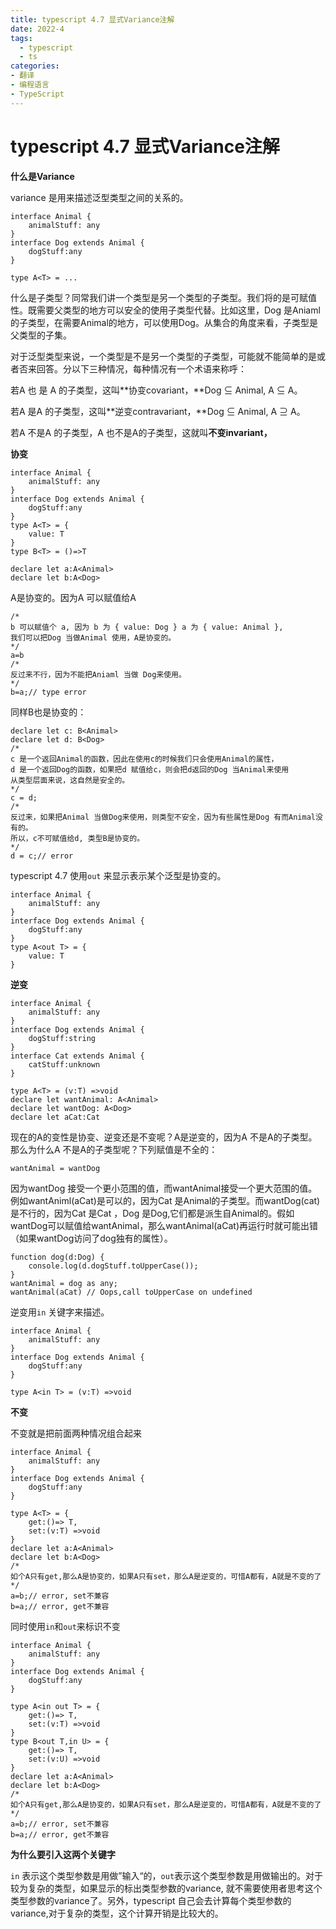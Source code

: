 ```yaml
---
title: typescript 4.7 显式Variance注解
date: 2022-4
tags: 
  - typescript
  - ts
categories:
- 翻译
- 编程语言
- TypeScript
---
```



# typescript 4.7 显式Variance注解

**什么是Variance**

variance 是用来描述泛型类型之间的关系的。

```tsx
interface Animal {
	animalStuff: any
}
interface Dog extends Animal {
	dogStuff:any
}

type A<T> = ...
```

什么是子类型？同常我们讲一个类型是另一个类型的子类型。我们将的是可赋值性。既需要父类型的地方可以安全的使用子类型代替。比如这里，Dog 是Aniaml的子类型，在需要Animal的地方，可以使用Dog。从集合的角度来看，子类型是父类型的子集。

对于泛型类型来说，一个类型是不是另一个类型的子类型，可能就不能简单的是或者否来回答。分以下三种情况，每种情况有一个术语来称呼：

若A<Dog> 也 是 A<Animal> 的子类型，这叫**协变covariant，**Dog ⊆ Animal, A<Dog> ⊆ A<Animal>。

若A<Animal> 是A<Dog> 的子类型，这叫**逆变contravariant，**Dog ⊆ Animal, A<Dog> ⊇ A<Animal>。

若A<Animal> 不是A<Dog> 的子类型，A<Dog> 也不是A<Animal>的子类型，这就叫**不变invariant，**

**协变**

```tsx
interface Animal {
	animalStuff: any
}
interface Dog extends Animal {
	dogStuff:any
}
type A<T> = {
	value: T
}
type B<T> = ()=>T

declare let a:A<Animal>
declare let b:A<Dog>

```

A<T>是协变的。因为A<Dog> 可以赋值给A<Animal>

```tsx
/*
b 可以赋值个 a, 因为 b 为 { value: Dog } a 为 { value: Animal },
我们可以把Dog 当做Animal 使用，A是协变的。
*/
a=b
/*
反过来不行，因为不能把Aniaml 当做 Dog来使用。
*/
b=a;// type error
```

同样B<T>也是协变的：

```tsx
declare let c: B<Animal>
declare let d: B<Dog>
/*
c 是一个返回Animal的函数，因此在使用c的时候我们只会使用Animal的属性，
d 是一个返回Dog的函数，如果把d 赋值给c，则会把d返回的Dog 当Animal来使用
从类型层面来说，这自然是安全的。
*/
c = d;
/*
反过来，如果把Animal 当做Dog来使用，则类型不安全，因为有些属性是Dog 有而Animal没有的。
所以，c不可赋值给d, 类型B是协变的。
*/
d = c;// error

```

typescript 4.7 使用`out` 来显示表示某个泛型是协变的。

```tsx
interface Animal {
	animalStuff: any
}
interface Dog extends Animal {
	dogStuff:any
}
type A<out T> = {
	value: T
}
```

**逆变**

```tsx
interface Animal {
	animalStuff: any
}
interface Dog extends Animal {
	dogStuff:string
}
interface Cat extends Animal {
    catStuff:unknown
}

type A<T> = (v:T) =>void
declare let wantAnimal: A<Animal>
declare let wantDog: A<Dog>
declare let aCat:Cat
```

现在的A<T>的变性是协变、逆变还是不变呢？A<T>是逆变的，因为A<Dog> 不是A<Aniaml>的子类型。那么为什么A<Dog> 不是A<Animal>的子类型呢？下列赋值是不全的：

```tsx
wantAnimal = wantDog
```

因为wantDog 接受一个更小范围的值，而wantAnimal接受一个更大范围的值。例如wantAniml(aCat)是可以的，因为Cat 是Animal的子类型。而wantDog(cat)是不行的，因为Cat 是Cat ，Dog 是Dog,它们都是派生自Animal的。假如wantDog可以赋值给wantAnimal，那么wantAnimal(aCat)再运行时就可能出错（如果wantDog访问了dog独有的属性）。

```tsx
function dog(d:Dog) {
	console.log(d.dogStuff.toUpperCase());
}
wantAnimal = dog as any;
wantAnimal(aCat) // Oops,call toUpperCase on undefined
```

逆变用`in` 关键字来描述。

```tsx
interface Animal {
	animalStuff: any
}
interface Dog extends Animal {
	dogStuff:any
}

type A<in T> = (v:T) =>void
```

**不变**

不变就是把前面两种情况组合起来

```tsx
interface Animal {
	animalStuff: any
}
interface Dog extends Animal {
	dogStuff:any
}

type A<T> = {
	get:()=> T,
	set:(v:T) =>void
}
declare let a:A<Animal>
declare let b:A<Dog>
/*
如个A只有get,那么A是协变的，如果A只有set，那么A是逆变的，可惜A都有，A就是不变的了
*/
a=b;// error, set不兼容
b=a;// error, get不兼容
```

同时使用`in`和`out`来标识不变

```tsx
interface Animal {
	animalStuff: any
}
interface Dog extends Animal {
	dogStuff:any
}

type A<in out T> = {
	get:()=> T,
	set:(v:T) =>void
}
type B<out T,in U> = {
	get:()=> T,
	set:(v:U) =>void
}
declare let a:A<Animal>
declare let b:A<Dog>
/*
如个A只有get,那么A是协变的，如果A只有set，那么A是逆变的，可惜A都有，A就是不变的了
*/
a=b;// error, set不兼容
b=a;// error, get不兼容
```

**为什么要引入这两个关键字**

`in` 表示这个类型参数是用做”输入“的，`out`表示这个类型参数是用做输出的。对于较为复杂的类型，如果显示的标出类型参数的variance, 就不需要使用者思考这个类型参数的variance了。另外，typescript 自己会去计算每个类型参数的variance,对于复杂的类型，这个计算开销是比较大的。
